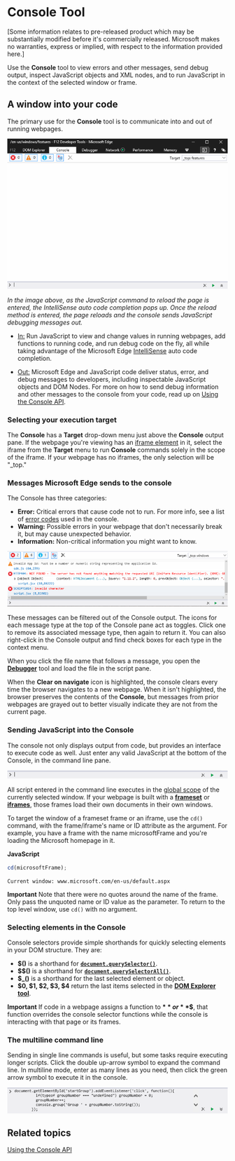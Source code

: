 # Console Tool

[Some information relates to pre-released product which may be substantially modified before it's commercially released. Microsoft makes no warranties, express or implied, with respect to the information provided here.]

Use the **Console** tool to view errors and other messages, send debug output, inspect JavaScript objects and XML nodes, and to run JavaScript in the context of the selected window or frame.

## A window into your code

The primary use for the **Console** tool is to communicate into and out of running webpages.

![Edge Console](../media/Edge_Console.gif)

*In the image above, as the JavaScript command to reload the page is entered, the IntelliSense auto code completion pops up. Once the reload method is entered, the page reloads and the console sends JavaScript debugging messages out.*

   - [In:](#sending-javascript-into-the-console) Run JavaScript to view and change values in running webpages, add functions to running code, and run debug code on the fly, all while taking advantage of the Microsoft Edge [IntelliSense](https://msdn.microsoft.com/en-us/library/hcw1s69b.aspx) auto code completion.

   - [Out:](#sending-info-to-the-console) Microsoft Edge and JavaScript code deliver status, error, and debug messages to developers, including inspectable JavaScript objects and DOM Nodes. For more on how to send debug information and other messages to the console from your code, read up on [Using the Console API](./using-the-console-api/).

### Selecting your execution target
The **Console** has a **Target** drop-down menu just above the **Console** output pane. If the webpage you're viewing has an [iframe element]() in it, select the iframe from the **Target** menu to run **Console** commands solely in the scope of the iframe. If your webpage has no iframes, the only selection will be "_top."

### Messages Microsoft Edge sends to the console

The Console has three categories:
   - **Error:** Critical errors that cause code not to run. For more info, see a list of [error codes](./console-error-and-status-codes) used in the console.
   - **Warning:** Possible errors in your webpage that don't necessarily break it, but may cause unexpected behavior.
   - **Information:** Non-critical information you might want to know.

![Console System Messages](../media/Edge_Console_messages.gif)

These messages can be filtered out of the Console output. The icons for each message type at the top of the Console pane act as toggles. Click one to remove its associated message type, then again to return it. You can also right-click in the Console output and find check boxes for each type in the context menu.

When you click the file name that follows a message, you open the **[Debugger](../debugger/)** tool and load the file in the script pane.

When the **Clear on navigate** icon is highlighted, the console clears every time the browser navigates to a new webpage. When it isn't highlighted, the browser preserves the contents of the **Console**, but messages from prior webpages are grayed out to better visually indicate they are not from the current page.

### Sending JavaScript into the Console
The console not only displays output from code, but provides an interface to execute code as well. Just enter any valid JavaScript at the bottom of the Console, in the command line pane.

![F12 Console Single Command Line](../media/f12blueconsolecommandsingle.png)

All script entered in the command line executes in the [global scope](https://msdn.microsoft.com/en-us/library/bzt2dkta(v=vs.85).aspx) of the currently selected window. If your webpage is built with a **[frameset](https://msdn.microsoft.com/en-us/library/ms535251(v=vs.85).aspx)** or **[iframes](https://msdn.microsoft.com/en-us/library/ms535258(v=vs.85).aspx)**, those frames load their own documents in their own windows.

To target the window of a frameset frame or an iframe, use the `cd()` command, with the frame/iframe's name or ID attribute as the argument. For example, you have a frame with the name microsoftFrame and you're loading the Microsoft homepage in it.

   **JavaScript**
   ```js
   cd(microsoftFrame);
   ```
   ```
   Current window: www.microsoft.com/en-us/default.aspx
   ```

**Important**  Note that there were no quotes around the name of the frame. Only pass the unquoted name or ID value as the parameter.
To return to the top level window, use `cd()` with no argument.

### Selecting elements in the Console
Console selectors provide simple shorthands for quickly selecting elements in your DOM structure. They are:

   - **$()** is a shorthand for [**`document.querySelector()`**](https://msdn.microsoft.com/en-us/library/cc288169(v=vs.85).aspx).
   - **$$()** is a shorthand for [**`document.querySelectorAll()`**](https://msdn.microsoft.com/en-us/library/cc304115(v=vs.85).aspx).
   - **$_()** is a shorthand for the last selected element or object.
   - **$0, $1, $2, $3, $4** return the last items selected in the [**DOM Explorer tool**](../dom-explorer/).

**Important**  If code in a webpage assigns a function to **$** or **$$**, that function overrides the console selector functions while the console is interacting with that page or its frames.

### The multiline command line

Sending in single line commands is useful, but some tasks require executing longer scripts. Click the double up-arrow symbol to expand the command line. In multiline mode, enter as many lines as you need, then click the green arrow symbol to execute it in the console.

![F12 Console Multiline Command Line](../media/f12blueconsolecommandmultiple.png)

## Related topics
[Using the Console API](./using-the-console-api/)

